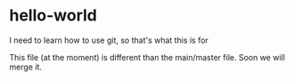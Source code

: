 # hello-world
I need to learn how to use git, so that's what this is for

This file (at the moment) is different than the main/master file.
Soon we will merge it.
